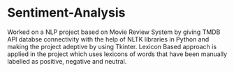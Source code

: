 # Sentiment-Analysis
 Worked on a NLP project based on Movie Review System by giving  TMDB API databse connectivity with the help of NLTK libraries in  Python and making the project adeptive by using Tkinter.  Lexicon Based approach is applied in the project which uses lexicons  of words that have been manually labelled as positive, negative and  neutral.
